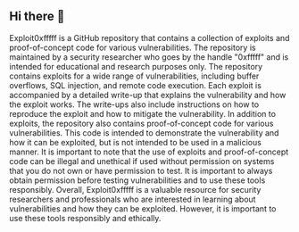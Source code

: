 ## Hi there 👋

Exploit0xfffff is a GitHub repository that contains a collection of exploits and proof-of-concept code for various vulnerabilities. The repository is maintained by a security researcher who goes by the handle "0xfffff" and is intended for educational and research purposes only.
The repository contains exploits for a wide range of vulnerabilities, including buffer overflows, SQL injection, and remote code execution. Each exploit is accompanied by a detailed write-up that explains the vulnerability and how the exploit works. The write-ups also include instructions on how to reproduce the exploit and how to mitigate the vulnerability.
In addition to exploits, the repository also contains proof-of-concept code for various vulnerabilities. This code is intended to demonstrate the vulnerability and how it can be exploited, but is not intended to be used in a malicious manner.
It is important to note that the use of exploits and proof-of-concept code can be illegal and unethical if used without permission on systems that you do not own or have permission to test. It is important to always obtain permission before testing vulnerabilities and to use these tools responsibly.
Overall, Exploit0xfffff is a valuable resource for security researchers and professionals who are interested in learning about vulnerabilities and how they can be exploited. However, it is important to use these tools responsibly and ethically.
